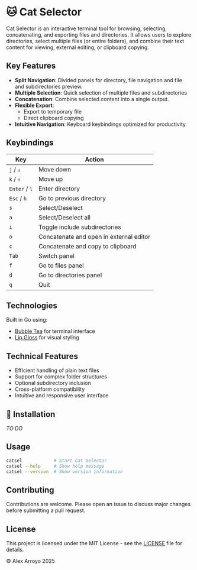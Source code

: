 # 🐱 Cat Selector

Cat Selector is an interactive terminal tool for browsing, selecting, concatenating, and exporting files and directories. It allows users to explore directories, select multiple files (or entire folders), and combine their text content for viewing, external editing, or clipboard copying.

## Key Features

- **Split Navigation**: Divided panels for directory, file navigation and file and subdirectories preview.
- **Multiple Selection**: Quick selection of multiple files and subdirectories
- **Concatenation**: Combine selected content into a single output.
- **Flexible Export**: 
  - Export to temporary file
  - Direct clipboard copying
- **Intuitive Navigation**: Keyboard keybindings optimized for productivity

## Keybindings

| Key | Action |
|-------|--------|
| `j` / `↓` | Move down |
| `k` / `↑` | Move up |
| `Enter` / `l` | Enter directory |
| `Esc` / `h` | Go to previous directory |
| `s` | Select/Deselect |
| `a` | Select/Deselect all |
| `i` | Toggle include subdirectories |
| `o` | Concatenate and open in external editor |
| `c` | Concatenate and copy to clipboard |
| `Tab` | Switch panel |
| `f` | Go to files panel |
| `d` | Go to directories panel |
| `q` | Quit |

## Technologies

Built in Go using:
- [Bubble Tea](https://github.com/charmbracelet/bubbletea) for terminal interface
- [Lip Gloss](https://github.com/charmbracelet/lipgloss) for visual styling

## Technical Features

- Efficient handling of plain text files
- Support for complex folder structures
- Optional subdirectory inclusion
- Cross-platform compatibility
- Intuitive and responsive user interface

## 🚀 Installation

_TO DO_

## Usage

```bash
catsel            # Start Cat Selector
catsel --help     # Show help message
catsel --version  # Show version information
```

## Contributing

Contributions are welcome. Please open an issue to discuss major changes before submitting a pull request.

## License

This project is licensed under the MIT License - see the [LICENSE](LICENSE) file for details.


© Alex Arroyo 2025
